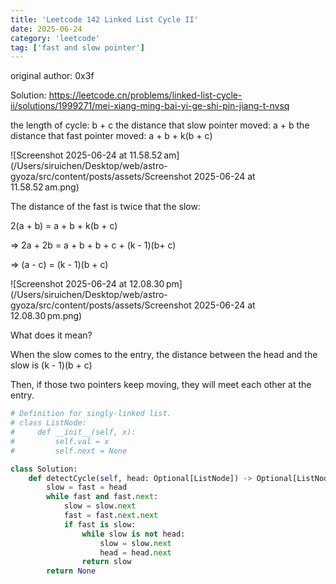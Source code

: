 ```yaml
---
title: 'Leetcode 142 Linked List Cycle II'
date: 2025-06-24
category: 'leetcode'
tag: ['fast and slow pointer']
---
```


original author: 0x3f

Solution: https://leetcode.cn/problems/linked-list-cycle-ii/solutions/1999271/mei-xiang-ming-bai-yi-ge-shi-pin-jiang-t-nvsq

the length of cycle: b + c
the distance that slow pointer moved: a + b
the distance that fast pointer moved: a + b + k(b + c)

![Screenshot 2025-06-24 at 11.58.52 am](/Users/siruichen/Desktop/web/astro-gyoza/src/content/posts/assets/Screenshot 2025-06-24 at 11.58.52 am.png)

The distance of the fast is twice that the slow:

2(a + b) = a + b + k(b + c)

=> 2a + 2b = a + b + b + c + (k - 1)(b+ c)

=> (a - c) = (k - 1)(b + c)

![Screenshot 2025-06-24 at 12.08.30 pm](/Users/siruichen/Desktop/web/astro-gyoza/src/content/posts/assets/Screenshot 2025-06-24 at 12.08.30 pm.png)

What does it mean?

When the slow comes to the entry, the distance between the head and the slow is (k - 1)(b + c)

Then, if those two pointers keep moving, they will meet each other at the entry.

```python
# Definition for singly-linked list.
# class ListNode:
#     def __init__(self, x):
#         self.val = x
#         self.next = None

class Solution:
    def detectCycle(self, head: Optional[ListNode]) -> Optional[ListNode]:
        slow = fast = head
        while fast and fast.next:
            slow = slow.next
            fast = fast.next.next
            if fast is slow:
                while slow is not head:
                    slow = slow.next
                    head = head.next
                return slow
        return None
```

